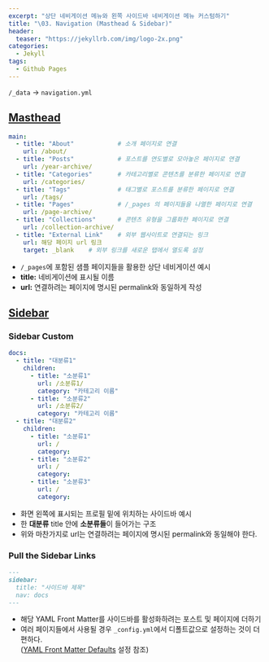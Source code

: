 ```yaml
---
excerpt: "상단 네비게이션 메뉴와 왼쪽 사이드바 네비게이션 메뉴 커스텀하기"
title: "\03. Navigation (Masthead & Sidebar)"
header:
  teaser: "https://jekyllrb.com/img/logo-2x.png"
categories:
  - Jekyll
tags:
  - Github Pages
---
```


`/_data` → `navigation.yml`

## <a href="https://mmistakes.github.io/minimal-mistakes/docs/navigation/" target="_blank">Masthead</a>

```yml
main:
  - title: "About"            # 소개 페이지로 연결
    url: /about/		  
  - title: "Posts"            # 포스트를 연도별로 모아놓은 페이지로 연결
    url: /year-archive/
  - title: "Categories"       # 카테고리별로 콘텐츠를 분류한 페이지로 연결
    url: /categories/
  - title: "Tags"             # 태그별로 포스트를 분류한 페이지로 연결
    url: /tags/
  - title: "Pages"            # /_pages 의 페이지들을 나열한 페이지로 연결
    url: /page-archive/
  - title: "Collections"      # 콘텐츠 유형을 그룹화한 페이지로 연결
    url: /collection-archive/
  - title: "External Link"    # 외부 웹사이트로 연결되는 링크
    url: 해당 페이지 url 링크
    target: _blank	  # 외부 링크를 새로운 탭에서 열도록 설정
```
- `/_pages`에 포함된 샘플 페이지들을 활용한 상단 네비게이션 예시
- **title:** 네비게이션에 표시될 이름
- **url:** 연결하려는 페이지에 명시된 permalink와 동일하게 작성


## <a href="https://mmistakes.github.io/minimal-mistakes/docs/layouts/#custom-sidebar-navigation-menu" target="_blank">Sidebar</a>

### Sidebar Custom

```yml
docs:
  - title: "대분류1"
    children:
      - title: "소분류1"
        url: /소분류1/
        category: "카테고리 이름"
      - title: "소분류2"
        url: /소분류2/
        category: "카테고리 이름"
  - title: "대분류2"
    children:
      - title: "소분류1"
        url: /
        category:
      - title: "소분류2"
        url: /
        category:
      - title: "소분류3"
        url: /
        category:
```
- 화면 왼쪽에 표시되는 프로필 밑에 위치하는 사이드바 예시
- 한 **대분류** title 안에 **소분류들**이 들어가는 구조
- 위와 마찬가지로 url는 연결하려는 페이지에 명시된 permalink와 동일해야 한다.

### Pull the Sidebar Links

```markdown
---
sidebar:
  title: "사이드바 제목"
  nav: docs
---
```
- 해당 YAML Front Matter를 사이드바를 활성화하려는 포스트 및 페이지에 더하기
- 여러 페이지들에서 사용될 경우 `_config.yml`에서 디폴트값으로 설정하는 것이 더 편하다.    
(<a href="https://jooyeunseo.github.io/jekyll/Configuration/#yaml-front-matter-defaults" target="_blank">YAML Front Matter Defaults</a> 설정 참조)